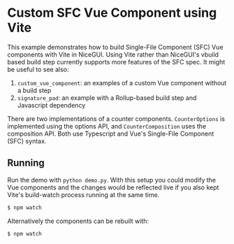 # Custom SFC Vue Component using Vite

This example demonstrates how to build Single-File Component (SFC) Vue components with Vite in NiceGUI.
Using Vite rather than NiceGUI's vbuild based build step currently supports more features of the SFC spec.
It might be useful to see also:

1. `custom_vue_component`: an examples of a custom Vue component without a build step
2. `signature_pad`: an example with a Rollup-based build step and Javascript dependency

There are two implementations of a counter components. `CounterOptions` is implemented using the options API, and `CounterComposition` uses the composition API. Both use Typescript and Vue's Single-File Component (SFC) syntax.

## Running

Run the demo with `python demo.py`. With this setup you could modify the Vue components and the changes would be reflected live if you also kept Vite's build-watch process running at the same time.

```bash
$ npm watch
```

Alternatively the components can be rebuilt with:

```bash
$ npm watch
```
